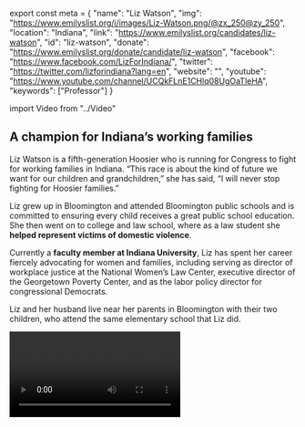 export const meta = {
  "name": "Liz Watson",
  "img": "https://www.emilyslist.org/i/images/Liz-Watson.png/@zx_250@zy_250",
  "location": "Indiana",
  "link": "https://www.emilyslist.org/candidates/liz-watson",
  "id": "liz-watson",
  "donate": "https://www.emilyslist.org/donate/candidate/liz-watson",
  "facebook": "https://www.facebook.com/LizForIndiana/",
  "twitter": "https://twitter.com/lizforindiana?lang=en",
  "website": "",
  "youtube": "https://www.youtube.com/channel/UCQkFLnE1CHlq08UgOaTleHA",
  "keywords": ["Professor"]
}

import Video from "../Video"

## A champion for Indiana’s working families

Liz Watson is a fifth-generation Hoosier who is running for Congress to fight for working families in Indiana. “This race is about the kind of future we want for our children and grandchildren,” she has said, “I will never stop fighting for Hoosier families.”

Liz grew up in Bloomington and attended Bloomington public schools and is committed to ensuring every child receives a great public school education. She then went on to college and law school, where as a law student she **helped represent victims of domestic violence**.

Currently a **faculty member at Indiana University**, Liz has spent her career fiercely advocating for women and families, including serving as director of workplace justice at the National Women’s Law Center, executive director of the Georgetown Poverty Center, and as the labor policy director for congressional Democrats.

Liz and her husband live near her parents in Bloomington with their two children, who attend the same elementary school that Liz did.

<Video id="AOmPDFPKi4Q" />

## A dedicated fighter for expanding economic opportunity

Liz is running for Congress to fight for good-paying jobs, affordable health care, strong schools and other policies that help working families get ahead. “I want to represent the people in our district by fighting for better health care, good jobs and the best public education we can provide for our children,” she has said. Liz decided to run when she saw that these values were under attack by House Republicans, including in the recent tax bill they passed that gave large tax cuts to corporations. “Special interests have been manipulating the rules of the economy in favor of the one percent for too long,” she has said. “If we work together, we can restore the American dream for Indiana families.” Liz has a strong record fighting for families throughout her career, and when elected, she will continue to fight tirelessly for them in Congress.

## An opportunity to flip a seat and take back the House

Liz is challenging incumbent Republican Congressman Trey Hollingsworth, a vulnerable freshman who has prioritized a dangerous and extreme agenda that hurts the working families he was elected to serve. Liz’s strong, grassroots campaign built impressive early momentum, and Hollingsworth is running scared — he literally skipped a town hall with constituents because he was unwilling to defend the GOP’s tax scam. Liz has what it takes to hold him accountable, but Hollingsworth’s deep-pocketed special interest allies are counting on him to support their agenda and won’t give up without a fight because they are desperate to keep his seat and his party’s control of the House. Liz is a fearless fighter for Hoosiers, and she has what it takes to flip this seat. Let’s show her the full support of the EMILY’s List community so we can take back the House in 2018.
